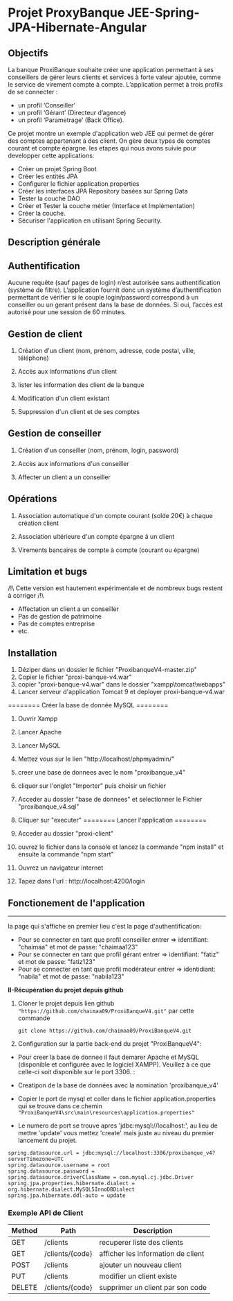 # Projet ProxyBanque JEE-Spring-JPA-Hibernate-Angular

## Objectifs

La banque ProxiBanque souhaite créer une application permettant à ses conseillers de gérer leurs clients et services à forte valeur ajoutée, comme le service de virement compte à compte.
L’application permet à trois  profils de se connecter : 
*	un profil ‘Conseiller’ 
*	un profil ‘Gérant’ (Directeur d’agence) 
*	un profil ‘Parametrage’ (Back Office). 

Ce projet montre un exemple d'application web JEE qui permet de gérer des comptes appartenant à des client. On gère deux types de comptes courant et compte  épargne. 
les etapes qui nous avons suivie pour developper cette applications:

* Créer un projet Spring Boot
* Créer les entités JPA
* Configurer le fichier application.properties
* Créer les interfaces JPA Repository basées sur Spring Data
* Tester la couche DAO
* Créer et Tester la couche métier (Interface et Implémentation)
* Créer la couche.
* Sécuriser l'application en utilisant Spring Security.
 
**Description générale**
------------------------
## Authentification

Aucune requête (sauf pages de login) n’est autorisée sans authentification (système de filtre). L’application fournit donc un système d’authentification permettant de vérifier si le couple login/password correspond à un conseiller ou un gerant présent dans la base de données.
Si oui, l’accès est autorisé pour une session de 60 minutes.

## Gestion de client

1. Création d'un client (nom, prénom, adresse, code postal, ville,
   téléphone)

2. Accès aux informations d'un client

3. lister les information des client de la banque

4. Modification d'un client existant

5. Suppression d'un client et de ses comptes


## Gestion de conseiller

1. Création d'un conseiller (nom, prénom, login, password)

2. Accès aux informations d'un conseiller

3. Affecter un client a un conseiller

## Opérations

1. Association automatique d'un compte courant (solde 20€) à chaque création client

2. Association ultérieure d'un compte épargne à un client

3. Virements bancaires de compte à compte (courant ou épargne)

## Limitation et bugs

/!\ Cette version est hautement expérimentale et de nombreux bugs
restent à corriger /!\
- Affectation un client a un conseiller
- Pas de gestion de patrimoine
- Pas de comptes entreprise
- etc.


## Installation

1) Déziper dans un dossier le fichier "ProxibanqueV4-master.zip" 
2) Copier le fichier "proxi-banque-v4.war"
3) copier "proxi-banque-v4.war" dans le dossier "xampp\tomcat\webapps"
4) Lancer serveur d'application Tomcat 9 et deployer proxi-banque-v4.war

======== Créer la base de donnée MySQL ========

1) Ouvrir Xampp
2) Lancer Apache
3) Lancer MySQL
4) Mettez vous sur le lien "http://localhost/phpmyadmin/"
5) creer une base de donnees avec le nom "proxibanque_v4"
5) cliquer sur l'onglet "Importer" puis choisir un fichier
6) Acceder au dossier "base de donnees" et selectionner le Fichier "proxibanque_v4.sql"
7) Cliquer sur "executer"
======== Lancer l'application ========

1) Acceder au dossier "proxi-client"
2) ouvrez le fichier dans la console et lancez la commande "npm install" et ensuite la commande "npm start"
3) Ouvrez un navigateur internet
4) Tapez dans l'url : http://localhost:4200/login

## Fonctionement de l'application
---------------------------------
la page qui s'affiche en premier lieu c'est la page d'authentification:

- Pour se connecter en tant que profil conseiller entrer => identifiant:   "chaimaa"    et mot de passe:    "chaimaa123"
- Pour se connecter en tant que profil gérant entrer => identifiant:  "fatiz" et mot de passe:   "fatiz123"
- Pour se connecter en tant que profil modérateur entrer => identidiant:  "nabila" et mot de passe:   "nabila123"



 **II-Récupération du projet depuis github**

 1) Cloner le projet depuis lien github `"https://github.com/chaimaa09/ProxiBanqueV4.git"` par cette commande
 
	`git clone https://github.com/chaimaa09/ProxiBanqueV4.git`
 
 2) Configuration sur la partie back-end du projet "ProxiBanqueV4":

  + Pour creer la base de donnee il faut demarer Apache et MySQL (disponible et configurée avec le logiciel XAMPP). Veuillez à ce que       celle-ci soit disponible sur le port 3306. :
  
  + Creatipon de la base de données avec la nomination 'proxibanque_v4'

  + Copier le port de mysql et coller dans le fichier application.properties qui se trouve dans ce chemin            		`"ProxiBanqueV4\src\main\resources\application.properties"`

  + Le numero de port se trouve apres 'jdbc:mysql://localhost:', au lieu de 
	mettre 'update' vous mettez 'create' mais juste au niveau du premier lancement du projet.
```
spring.datasource.url = jdbc:mysql://localhost:3306/proxibanque_v4?serverTimezone=UTC
spring.datasource.username = root
spring.datasource.password =
spring.datasource.driverClassName = com.mysql.cj.jdbc.Driver
spring.jpa.properties.hibernate.dialect = org.hibernate.dialect.MySQL5InnoDBDialect
spring.jpa.hibernate.ddl-auto = update

```

### Exemple API de Client

Method | Path              | Description                        |
-------|-------------------|------------------------------------|
GET    | /clients          | recuperer liste des clients        |
GET    | /clients/{code}   | afficher les information de client |
POST   | /clients          | ajouter un nouveau client          |
PUT    | /clients          | modifier un client existe          |
DELETE | /clients/{code}   | supprimer un client par son code   |







